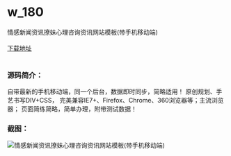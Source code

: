 # w_180
情感新闻资讯撩妹心理咨询资讯网站模板(带手机移动端)
<br/></br>
[下载地址](https://www.uuid2.com/180.html "下载地址")
<br/></br>
<h3>源码简介：</h3>
<p>自带最新的手机移动端，同一个后台，数据即时同步，简略适用！
原创规划、手艺书写DIV+CSS，
完美兼容IE7+、Firefox、Chrome、360浏览器等；主流浏览器；
页面简练简略，简单办理，附带测试数据！<p>
<h3>截图：</h3>
<img src="https://www.uuid2.com/wp-content/uploads/img/202105/1686d46441.jpg" alt="情感新闻资讯撩妹心理咨询资讯网站模板(带手机移动端)">
